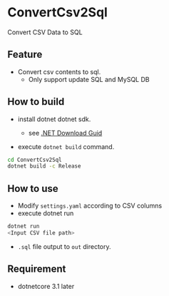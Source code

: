 ConvertCsv2Sql
====
Convert CSV Data to SQL

## Feature
- Convert csv contents to sql. 
  - Only support update SQL and MySQL DB

## How to build
- install dotnet dotnet sdk.
  - see [.NET Download Guid](https://dotnet.microsoft.com/download)

- execute `dotnet build` command.
```sh
cd ConvertCsv2Sql
dotnet build -c Release
```

## How to use
- Modify `settings.yaml` according to CSV columns
- execute dotnet run
```sh
dotnet run 
<Input CSV file path>
```

- `.sql` file output to `out` directory.

## Requirement
- dotnetcore 3.1 later 


